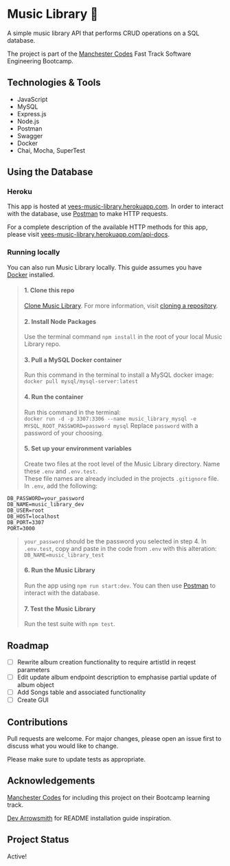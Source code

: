 # Music Library 🎹

A simple music library API that performs CRUD operations on a SQL database.

The project is part of the [Manchester Codes](https://manchestercodes.com) Fast Track Software Engineering Bootcamp.

## Technologies & Tools

- JavaScript
- MySQL
- Express.js
- Node.js
- Postman
- Swagger
- Docker
- Chai, Mocha, SuperTest

## Using the Database

### Heroku

This app is hosted at [vees-music-library.herokuapp.com](https://vees-music-library.herokuapp.com/). In order to interact with the database, use [Postman](https://www.postman.com/) to make HTTP requests.

For a complete description of the available HTTP methods for this app, please visit [vees-music-library.herokuapp.com/api-docs](https://vees-music-library.herokuapp.com/api-docs/#/).

### Running locally

You can also run Music Library locally. This guide assumes you have [Docker](https://www.docker.com/) installed.

> #### 1. Clone this repo
>
> [Clone Music Library](https://github.com/VeeUye/music-library). For more information, visit [cloning a repository](https://docs.github.com/en/repositories/creating-and-managing-repositories/cloning-a-repository).
>
> #### 2. Install Node Packages
>
> Use the terminal command `npm install` in the root of your local Music Library repo.
>
> #### 3. Pull a MySQL Docker container
>
> Run this command in the terminal to install a MySQL docker image:
> `docker pull mysql/mysql-server:latest`
>
> #### 4. Run the container
>
> Run this command in the terminal:  
> `docker run -d -p 3307:3306 --name music_library_mysql -e MYSQL_ROOT_PASSWORD=password mysql`
> Replace `password` with a password of your choosing.
>
> #### 5. Set up your environment variables
>
> Create two files at the root level of the Music Library directory. Name these `.env` and `.env.test`.  
> These file names are already included in the projects `.gitignore` file.
> In `.env`, add the following:

    DB_PASSWORD=your_password
    DB_NAME=music_library_dev
    DB_USER=root
    DB_HOST=localhost
    DB_PORT=3307
    PORT=3000

> `your_password` should be the password you selected in step 4.
> In `.env.test`, copy and paste in the code from `.env` with this alteration: `DB_NAME=music_library_test`
>
> #### 6. Run the Music Library
>
> Run the app using `npm run start:dev`. You can then use [Postman](https://www.postman.com/) to interact with the database.
>
> #### 7. Test the Music Library
>
> Run the test suite with `npm test`.

## Roadmap

- [ ] Rewrite album creation functionality to require artistId in reqest parameters
- [ ] Edit update album endpoint description to emphasise partial update of album object
- [ ] Add Songs table and associated functionality
- [ ] Create GUI

## Contributions

Pull requests are welcome. For major changes, please open an issue first to discuss what you would like to change.

Please make sure to update tests as appropriate.

## Acknowledgements

[Manchester Codes](https://www.manchestercodes.com/) for including this project on their Bootcamp learning track.

[Dev Arrowsmith](https://github.com/DevArrowsmith/music-library) for README installation guide inspiration.

## Project Status

Active!
